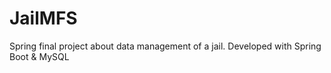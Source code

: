 # JailMFS
Spring final project about data management of a jail. Developed with Spring Boot &amp; MySQL
